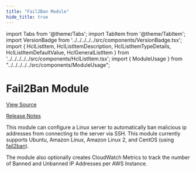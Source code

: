 ```yaml
---
title: "Fail2Ban Module"
hide_title: true
---
```


import Tabs from '@theme/Tabs';
import TabItem from '@theme/TabItem';
import VersionBadge from '../../../../../src/components/VersionBadge.tsx';
import { HclListItem, HclListItemDescription, HclListItemTypeDetails, HclListItemDefaultValue, HclGeneralListItem } from '../../../../../src/components/HclListItem.tsx';
import { ModuleUsage } from "../../../../../src/components/ModuleUsage";

<VersionBadge repoTitle="Security Modules" version="0.68.3" lastModifiedVersion="0.65.9"/>

# Fail2Ban Module

<a href="https://github.com/gruntwork-io/terraform-aws-security/tree/v0.68.3/modules/fail2ban" className="link-button" title="View the source code for this module in GitHub.">View Source</a>

<a href="https://github.com/gruntwork-io/terraform-aws-security/releases/tag/v0.65.9" className="link-button" title="Release notes for only versions which impacted this module.">Release Notes</a>

This module can configure a Linux server to automatically ban malicious ip addresses from connecting to the server
via SSH. This module currently supports Ubuntu, Amazon Linux, Amazon Linux 2, and CentOS (using
[fail2ban](https://www.fail2ban.org)).

The module also optionally creates CloudWatch Metrics to track the number of Banned and Unbanned IP Addresses per AWS
Instance.


<!-- ##DOCS-SOURCER-START
{
  "originalSources": [
    "https://github.com/gruntwork-io/terraform-aws-security/tree/v0.68.3/modules/fail2ban/readme.md",
    "https://github.com/gruntwork-io/terraform-aws-security/tree/v0.68.3/modules/fail2ban/variables.tf",
    "https://github.com/gruntwork-io/terraform-aws-security/tree/v0.68.3/modules/fail2ban/outputs.tf"
  ],
  "sourcePlugin": "module-catalog-api",
  "hash": "e80518b2c0d1c8b370e803b5f9aa2ebd"
}
##DOCS-SOURCER-END -->
